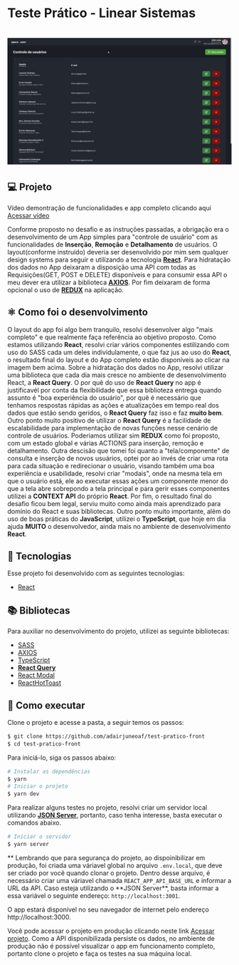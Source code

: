 # Teste Prático - Linear Sistemas

<h1 align="center">
    <img alt="VideoExampleProject" src=".github/img_video.png" href="https://drive.google.com/file/d/1hUcqGT4UdEJoPngmGjoZGiZixH8tsDwJ/view?usp=sharing" width="1920px" height="auto" />
</h1>

## 💻 Projeto

Vídeo demontração de funcionalidades e app completo clicando aqui [Acessar vídeo](https://drive.google.com/file/d/1hUcqGT4UdEJoPngmGjoZGiZixH8tsDwJ/view?usp=sharing)

Conforme proposto no desafio e as instruções passadas, a obrigação era o desenvolvimento de um App simples para "controle de usuário" com as funcionalidades de **Inserção**, **Remoção** e **Detalhamento** de usuários. O layout(conforme instruído) deveria ser desenvolvido por mim sem qualquer design systems para seguir e utilizando a tecnologia **[React](https://reactjs.org/docs/getting-started.html)**. Para hidratação dos dados no App deixaram a disposição uma API com todas as Requisições(GET, POST e DELETE) disponíveis e para consumir essa API o meu dever era utilizar a biblioteca **[AXIOS](https://axios-http.com/docs/intro)**. Por fim deixaram de forma opcional o uso de **[REDUX](https://redux.js.org/)** na aplicação.

## ⚛️ Como foi o desenvolvimento

O layout do app foi algo bem tranquilo, resolvi desenvolver algo "mais completo" e que realmente faça referência ao objetivo proposto. Como estamos utilizando **React**, resolvi criar vários componentes estilizando com uso do SASS cada um deles individulamente, o que faz jus ao uso do **React**, o resultado final do layout e do App completo estão disponíveis ao clicar na imagem bem acima. Sobre a hidratação dos dados no App, resolvi utilizar uma biblioteca que cada dia mais cresce no ambiente de desenvolvimento React, a **React Query**. O por quê do uso de **React Query** no app é justificavél por conta da flexibilidade que essa biblioteza entrega quando assunto é "boa experiência do usuário", por quê é necessário que tenhamos respostas rápidas as ações e atualizações em tempo real dos dados que estão sendo geridos, o **React Query** faz isso e faz **muito bem**. Outro ponto muito positivo de utilizar o **React Query** é a facilidade de escalabilidade para implementação de novas funções nesse cenário de controle de usuários. Poderiamos utilizar sim **REDUX** como foi proposto, com um estado global e várias ACTIONS para inserção, remoção e detalhamento. Outra descisão que tomei foi quanto a "tela/componente" de consulta e inserção de novos usuários, optei por ao invés de criar uma rota para cada situação e redirecionar o usuário, visando também uma boa experiência e usabilidade, resolvi criar "modais", onde na mesma tela em que o usuário está, ele ao executar essas ações um componente menor do que a tela abre sobrepondo a tela principal e para gerir esses componentes utilizei a **CONTEXT API** do próprio **React**. Por fim, o resultado final do desafio ficou bem legal, serviu muito como ainda mais aprendizado para domínio do React e suas bibliotecas. Outro ponto muito importante, além do uso de boas práticas do **JavaScript**, utilizei o **TypeScript**, que hoje em dia ajuda **MUITO** o desenvolvedor, ainda mais no ambiente de desenvolvimento **React**.

## 🧪 Tecnologias

Esse projeto foi desenvolvido com as seguintes tecnologias:

- [React](https://reactjs.org/docs/getting-started.html)

## 📚 Bibliotecas

Para auxiliar no desenvolvimento do projeto, utilizei as seguinte bibliotecas:

- [SASS](https://sass-lang.com/)
- [AXIOS](https://axios-http.com/docs/intro)
- [TypeScript](https://www.typescriptlang.org/docs/)
- [**React Query**](https://react-query.tanstack.com/overview)
- [React Modal](https://reactcommunity.org/react-modal/)
- [ReactHotToast](https://react-hot-toast.com/docs)

## 🚀 Como executar

Clone o projeto e acesse a pasta, a seguir temos os passos:

```bash
$ git clone https://github.com/adairjuneoaf/test-pratico-front
$ cd test-pratico-front
```

Para iniciá-lo, siga os passos abaixo:

```bash
# Instalar as dependências
$ yarn
# Iniciar o projeto
$ yarn dev
```

Para realizar alguns testes no projeto, resolvi criar um servidor local utilizando **[JSON Server](https://www.npmjs.com/package/json-server)**, portanto, caso tenha interesse, basta executar o comandos abaixo.

```bash
# Iniciar o servidor
$ yarn server
```

** Lembrando que para segurança do projeto, ao dispoinibilizar em produção, foi criada uma váriavel global no arquivo `.env.local`, que deve ser criado por você quando clonar o projeto. Dentro desse arquivo, é necessário criar uma váriavel chamada `REACT_APP_API_BASE_URL` e informar a URL da API. Caso esteja utilizando o **JSON Server\*\*, basta informar a essa variável o seguinte endereço: `http://localhost:3001`.

O app estará disponível no seu navegador de internet pelo endereço http://localhost:3000.

Você pode acessar o projeto em produção clicando neste link [Acessar projeto](https://test-front-end-react-adairjuneo.vercel.app/). Como a API disponibilizada persiste os dados, no ambiente de produção não é possível visualizar o app em funcionamento completo, portanto clone o projeto e faça os testes na sua máquina local.
